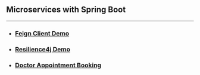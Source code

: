 ## Microservices with Spring Boot
---
* ### [Feign Client Demo](Feign-Client-Demo)
* ### [Resilience4j Demo](Resilience4j-Demo)
* ### [Doctor Appointment Booking](Doctor-Appointment-Booking)